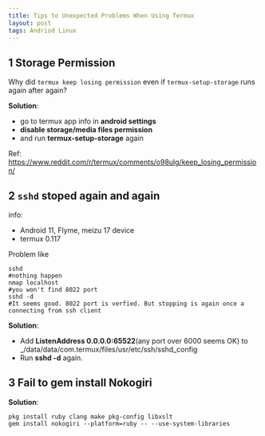 ```yaml
---
title: Tips to Unexpected Problems When Using Termux
layout: post
tags: Andriod Linux
---
```


## 1 Storage Permission
Why did ``` termux keep losing permission ``` even if  ``` termux-setup-storage ``` runs again after again?

**Solution**:  
* go to termux app info in **android settings** 
* **disable storage/media files permission**
*  and run **termux-setup-storage** again

Ref: <https://www.reddit.com/r/termux/comments/o98ulg/keep_losing_permission/>

## 2 ```sshd``` stoped again and again 
info:
* Android 11,  Flyme,  meizu 17 device
* termux 0.117

Problem like

```shell
sshd
#nothing happen
nmap localhost
#you won't find 8022 port
sshd -d
#It seems good. 8022 port is verfied. But stopping is again once a connecting from ssh client
```

**Solution**:

* Add **ListenAddress 0.0.0.0:65522**(any port over 6000 seems OK) to _/data/data/com.termux/files/usr/etc/ssh/sshd_config
* Run **sshd -d** again.

## 3 Fail to gem install  Nokogiri 
**Solution**:

```shell
pkg install ruby clang make pkg-config libxslt
gem install nokogiri --platform=ruby -- --use-system-libraries
```
